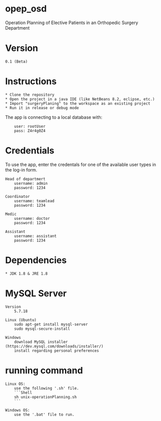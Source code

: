 # opep_osd
Operation Planning of Elective Patients  in an Orthopedic Surgery Department

# Version
    0.1 (Beta)
    
# Instructions
    * Clone the repository
    * Open the project in a java IDE (like NetBeans 8.2, eclipse, etc.)
    * Import "surgeryPlaning" to the workspace as an existing project
    * Run it in release or debug mode
    
The app is connecting to a local database with:

        user: rootUser
        pass: Z4r4g0Z4

# Credentials
To use the app, enter the credentals for one of the available user types in the log-in form.

    Head of departmert
        username: admin  
        password: 1234
        
    Coordinator
        username: teamlead 
        password: 1234
        
    Medic
        username: doctor 
        password: 1234
        
    Assistant
        username: assistant 
        password: 1234
    
# Dependencies
    * JDK 1.8 & JRE 1.8

# MySQL Server
    Version 
        5.7.18
        
    Linux (Ubuntu)
        sudo apt-get install mysql-server
        sudo mysql-secure-install    
        
    Windows
        download MySQL installer (https://dev.mysql.com/downloads/installer/)
        install regarding personal preferences

# running command
    Linux OS:
        use the following '.sh' file.
        ```Shell
        sh unix-operationPlanning.sh
        ```

    Windows OS:
        use the '.bat' file to run.
